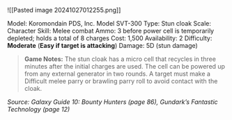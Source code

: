 ![[Pasted image 20241027012255.png]]

Model: Koromondain PDS, Inc. Model SVT-300
Type: Stun cloak
Scale: Character
Skill: Melee combat
Ammo: 3 before power cell is temporarily depleted; holds a
total of 8 charges
Cost: 1,500
Availability: 2
Difficulty: **Moderate** (**Easy if target is attacking**)
Damage: 5D (stun damage)

> **Game Notes:** 
> The stun cloak has a micro cell that recycles in three minutes after the initial charges are used. The cell can be powered up from any external generator in two rounds. A target must make a Difficult melee parry or brawling parry roll to avoid contact with the cloak.

*Source: Galaxy Guide 10: Bounty Hunters (page 86), Gundark’s Fantastic Technology (page 12)*
